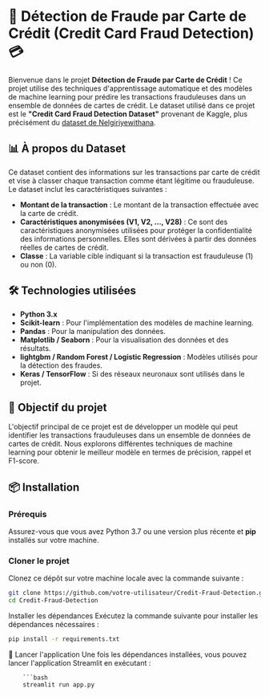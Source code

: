 # 🚨 **Détection de Fraude par Carte de Crédit (Credit Card Fraud Detection)** 💳

Bienvenue dans le projet **Détection de Fraude par Carte de Crédit** ! Ce projet utilise des techniques d'apprentissage automatique et des modèles de machine learning pour prédire les transactions frauduleuses dans un ensemble de données de cartes de crédit. Le dataset utilisé dans ce projet est le **"Credit Card Fraud Detection Dataset"** provenant de Kaggle, plus précisément du [dataset de Nelgiriyewithana](https://www.kaggle.com/datasets/nelgiriyewithana/credit-card-fraud-detection-dataset-2023).

## 📊 **À propos du Dataset**

Ce dataset contient des informations sur les transactions par carte de crédit et vise à classer chaque transaction comme étant légitime ou frauduleuse. Le dataset inclut les caractéristiques suivantes :

- **Montant de la transaction** : Le montant de la transaction effectuée avec la carte de crédit.
- **Caractéristiques anonymisées (V1, V2, ..., V28)** : Ce sont des caractéristiques anonymisées utilisées pour protéger la confidentialité des informations personnelles. Elles sont dérivées à partir des données réelles de cartes de crédit.
- **Classe** : La variable cible indiquant si la transaction est frauduleuse (1) ou non (0).

## 🛠️ **Technologies utilisées**

- **Python 3.x**
- **Scikit-learn** : Pour l'implémentation des modèles de machine learning.
- **Pandas** : Pour la manipulation des données.
- **Matplotlib / Seaborn** : Pour la visualisation des données et des résultats.
- **lightgbm / Random Forest / Logistic Regression** : Modèles utilisés pour la détection des fraudes.
- **Keras / TensorFlow** : Si des réseaux neuronaux sont utilisés dans le projet.

## 🎯 **Objectif du projet**

L'objectif principal de ce projet est de développer un modèle qui peut identifier les transactions frauduleuses dans un ensemble de données de cartes de crédit. Nous explorons différentes techniques de machine learning pour obtenir le meilleur modèle en termes de précision, rappel et F1-score.

## 📦 **Installation**

### Prérequis

Assurez-vous que vous avez Python 3.7 ou une version plus récente et **pip** installés sur votre machine.

### Cloner le projet

Clonez ce dépôt sur votre machine locale avec la commande suivante :
```bash
git clone https://github.com/votre-utilisateur/Credit-Fraud-Detection.git
cd Credit-Fraud-Detection
```
Installer les dépendances
Exécutez la commande suivante pour installer les dépendances nécessaires :
``` bash
pip install -r requirements.txt
```
🚀 Lancer l'application
Une fois les dépendances installées, vous pouvez lancer l'application Streamlit en exécutant :

        ```bash
        streamlit run app.py
